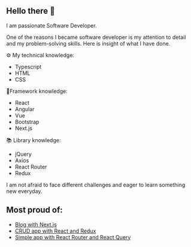 ## Hello there 👋
I am passionate Software Developer.

One of the reasons I became software developer is my attention to detail and my problem-solving skills. 
Here is insight of what I have done.

⚙️ My technical knowledge:
  - Typescript
  - HTML
  - CSS
    
🧳Framework knowledge:
  - React
  - Angular
  - Vue
  - Bootstrap
  - Next.js

📚 Library knowledge:
  - jQuery
  - Axios
  - React Router
  - Redux

I am not afraid to face different challenges and eager to learn something new everyday.

## Most proud of:
  - [Blog with Next.js](https://github.com/lienux2/md-18-blog)
  - [CRUD app with React and Redux](https://github.com/lienux2/MD-17-Redux-Toolkit)
  - [Simple app with React Router and React Query](https://github.com/lienux2/MD-15---React-Router-React-Query)
